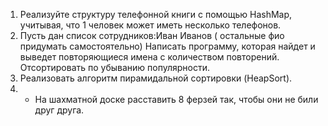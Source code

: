 1) Реализуйте структуру телефонной книги с помощью HashMap, учитывая, что 1
человек может иметь несколько телефонов.
2) Пусть дан список сотрудников:Иван Иванов ( остальные фио придумать самостоятельно)
Написать программу, которая найдет и выведет повторяющиеся имена с
количеством повторений. Отсортировать по убыванию популярности.
3) Реализовать алгоритм пирамидальной сортировки (HeapSort).
4) * На шахматной доске расставить 8 ферзей так, чтобы они не били друг друга.
